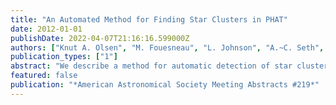 ```yaml
---
title: "An Automated Method for Finding Star Clusters in PHAT"
date: 2012-01-01
publishDate: 2022-04-07T21:16:16.599000Z
authors: ["Knut A. Olsen", "M. Fouesneau", "L. Johnson", "A.~C. Seth", "J.~J. Dalcanton", "D.~R. Weisz", "B. Williams"]
publication_types: ["1"]
abstract: "We describe a method for automatic detection of star clusters in M31, using the multi-band images taken with the Hubble Space Telescope (HST) as part of the Panchromatic Hubble Andromeda Treasury (PHAT). Our method relies on the fact that at the distance of M31, images of star clusters observed with HST contain both a resolved stellar population and a significant amount of unresolved light. First, we use the point source photometry generated as part of the PHAT pipeline to subtract point sources from the images, leaving behind only the unresolved light, in addition to image artifacts. Next, we use the filtered, subtracted images to identify peaks in unresolved light. We compare these peaks to the point source photometric catalog to remove some of the contaminants and to identify likely candidate clusters. Finally, we employ neural network techniques to remove additional contaminants. Tests of the method show that we can automatically identify 85-90% of star clusters identified through by-eye searches, as well as find additional possible star clusters not found by eye. Implementation of this method will allow for the quantitative measurement of star cluster detection probability and completeness in the PHAT data, something which will be otherwise difficult to accomplish with by-eye searches."
featured: false
publication: "*American Astronomical Society Meeting Abstracts #219*"
---
```


